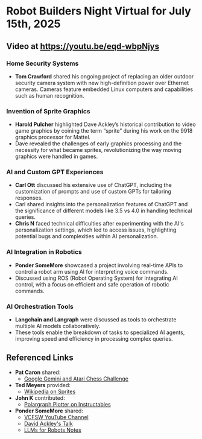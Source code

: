 # Robot Builders Night Virtual for July 15th, 2025

## Video at https://youtu.be/eqd-wbpNjys 

### Home Security Systems
- **Tom Crawford** shared his ongoing project of replacing an older outdoor security camera system with new high-definition power over Ethernet cameras. Cameras feature embedded Linux computers and capabilities such as human recognition.

### Invention of Sprite Graphics
- **Harold Pulcher** highlighted Dave Ackley’s historical contribution to video game graphics by coining the term “sprite” during his work on the 9918 graphics processor for Mattel. 
- Dave revealed the challenges of early graphics processing and the necessity for what became sprites, revolutionizing the way moving graphics were handled in games.

### AI and Custom GPT Experiences
- **Carl Ott** discussed his extensive use of ChatGPT, including the customization of prompts and use of custom GPTs for tailoring responses.
- Carl shared insights into the personalization features of ChatGPT and the significance of different models like 3.5 vs 4.0 in handling technical queries.
- **Chris N** faced technical difficulties after experimenting with the AI's personalization settings, which led to access issues, highlighting potential bugs and complexities within AI personalization.

### AI Integration in Robotics
- **Ponder SomeMore** showcased a project involving real-time APIs to control a robot arm using AI for interpreting voice commands.
- Discussed using ROS (Robot Operating System) for integrating AI control, with a focus on efficient and safe operation of robotic commands.

### AI Orchestration Tools
- **Langchain and Langraph** were discussed as tools to orchestrate multiple AI models collaboratively. 
- These tools enable the breakdown of tasks to specialized AI agents, improving speed and efficiency in processing complex queries.

## Referenced Links
- **Pat Caron** shared:
  - [Google Gemini and Atari Chess Challenge](https://www.tomshardware.com/tech-industry/artificial-intelligence/google-gemini-crumbles-in-the-face-of-atari-chess-challenge-admits-it-would-struggle-immensely-against-1-19-mhz-machine-says-canceling-the-match-most-sensible-course-of-action)
- **Ted Meyers** provided:
  - [Wikipedia on Sprites](https://en.wikipedia.org/wiki/Sprite_(computer_graphics))
- **John K** contributed:
  - [Polargraph Plotter on Instructables](https://www.instructables.com/Polargraph-Plotter/)
- **Ponder SomeMore** shared:
  - [VCFSW YouTube Channel](https://www.youtube.com/@VCFSW)
  - [David Ackley's Talk](https://www.youtube.com/watch?v=BQu0TuHEJYQ)
  - [LLMs for Robots Notes](https://docs.google.com/document/d/1OJvZRog48FlbaZBSf1kiiG6xbrMQtvFsl95JuJGuJNc/edit?usp=sharing)
